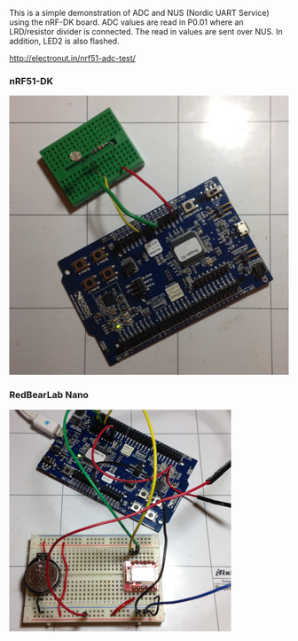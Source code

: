 This is a simple demonstration of ADC and NUS (Nordic UART Service) using 
the nRF-DK board. ADC values are read in P0.01 where an LRD/resistor 
divider is connected. The read in values are sent over NUS. In addition, 
LED2 is also flashed.

http://electronut.in/nrf51-adc-test/

### nRF51-DK

![nRF51-DK LDR setup](nrf-ldr-main.jpg "nRF51-DK LDR setup")


### RedBearLab Nano

![rbl-nano-swd](rbl-nano-swd.jpg "rbl-nano-swd setup")
